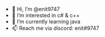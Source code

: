 - 👋 Hi, I’m @enit9747
- 👀 I’m interested in c# & c++
- 🌱 I’m currently learning java
- 📫 Reach me via discord: enit#9747

<!---
enit9747/enit9747 is a ✨ special ✨ repository because its `README.md` (this file) appears on your GitHub profile.
You can click the Preview link to take a look at your changes.
--->

